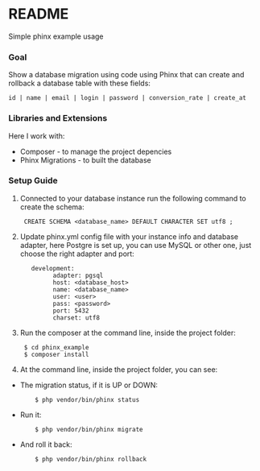 # README #

Simple phinx example usage

### Goal ###

Show a database migration using code using Phinx that can create and rollback a database table with these fields:
    
    id | name | email | login | password | conversion_rate | create_at
    

### Libraries and Extensions ###

Here I work with:

* Composer - to manage the project depencies
* Phinx Migrations - to built the database

### Setup Guide ###

1. Connected to your database instance run the following command to create the schema:

        CREATE SCHEMA <database_name> DEFAULT CHARACTER SET utf8 ;
        
2. Update phinx.yml config file with your instance info and database adapter, here Postgre is set up, you can use MySQL 
or other one, just choose the right adapter and port:

          development:
                adapter: pgsql
                host: <database_host>
                name: <database_name>
                user: <user>
                pass: <password>
                port: 5432
                charset: utf8

3. Run the composer at the command line, inside the project folder:
        
        $ cd phinx_example
        $ composer install
        
4. At the command line, inside the project folder, you can see:
        
  * The migration status, if it is UP or DOWN:
                
            $ php vendor/bin/phinx status
  * Run it:
            
            $ php vendor/bin/phinx migrate
  * And roll it back:
  
            $ php vendor/bin/phinx rollback
        

